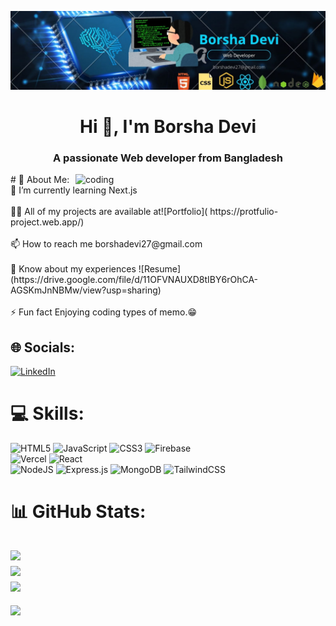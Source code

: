 ![logo](https://github.com/BorshaDevi/BorshaDevi/blob/main/Black%20and%20Yellow%20Web%20Developer%20LinkedIn%20Banner.jpg)
<h1 align="center">Hi 👋, I'm Borsha Devi</h1>
<h3 align="center">A passionate Web developer from Bangladesh</h3>
<img align="right" alt="coding" width='400'src="https://camo.githubusercontent.com/a69ef1e4a173201181c22ac940c8b17935229d4d45ac5276631cbf4ba3d21db4/68747470733a2f2f6d69722d73332d63646e2d63662e626568616e63652e6e65742f70726f6a6563745f6d6f64756c65732f646973702f3630313031343131363737303437352e363036386265666634363430612e676966" >
# 💫 About Me:<br/>
🌱 I’m currently learning Next.js<br><br>👨‍💻 All of my projects are available at![Portfolio]( https://protfulio-project.web.app/)<br><br>📫 How to reach me borshadevi27@gmail.com<br><br>📄 Know about my experiences ![Resume](https://drive.google.com/file/d/11OFVNAUXD8tIBY6rOhCA-AGSKmJnNBMw/view?usp=sharing)<br><br>⚡ Fun fact Enjoying coding types of memo.😁


## 🌐 Socials:
[![LinkedIn](https://img.shields.io/badge/LinkedIn-%230077B5.svg?logo=linkedin&logoColor=white)](https://www.linkedin.com/in/borshadevinew27198/) 

# 💻 Skills:
![HTML5](https://img.shields.io/badge/html5-%23E34F26.svg?style=for-the-badge&logo=html5&logoColor=white) ![JavaScript](https://img.shields.io/badge/javascript-%23323330.svg?style=for-the-badge&logo=javascript&logoColor=%23F7DF1E) ![CSS3](https://img.shields.io/badge/css3-%231572B6.svg?style=for-the-badge&logo=css3&logoColor=white) ![Firebase](https://img.shields.io/badge/firebase-%23039BE5.svg?style=for-the-badge&logo=firebase)<br/> ![Vercel](https://img.shields.io/badge/vercel-%23000000.svg?style=for-the-badge&logo=vercel&logoColor=white) ![React](https://img.shields.io/badge/react-%2320232a.svg?style=for-the-badge&logo=react&logoColor=%2361DAFB)<br/> ![NodeJS](https://img.shields.io/badge/node.js-6DA55F?style=for-the-badge&logo=node.js&logoColor=white) ![Express.js](https://img.shields.io/badge/express.js-%23404d59.svg?style=for-the-badge&logo=express&logoColor=%2361DAFB) ![MongoDB](https://img.shields.io/badge/MongoDB-%234ea94b.svg?style=for-the-badge&logo=mongodb&logoColor=white) ![TailwindCSS](https://img.shields.io/badge/tailwindcss-%2338B2AC.svg?style=for-the-badge&logo=tailwind-css&logoColor=white)
# 📊 GitHub Stats:
![](https://github-readme-stats.vercel.app/api/top-langs/?username=BorshaDevi&theme=solarized-dark&hide_border=false&include_all_commits=false&count_private=false&layout=compact)<br/>
![](https://github-readme-stats.vercel.app/api?username=BorshaDevi&theme=solarized-dark&hide_border=false&include_all_commits=false&count_private=false)<br/>
![](https://github-readme-streak-stats.herokuapp.com/?user=BorshaDevi&theme=solarized-dark&hide_border=false)
---
[![](https://visitcount.itsvg.in/api?id=BorshaDevi&icon=5&color=12)](https://visitcount.itsvg.in)

<!-- Proudly created with GPRM ( https://gprm.itsvg.in ) -->
